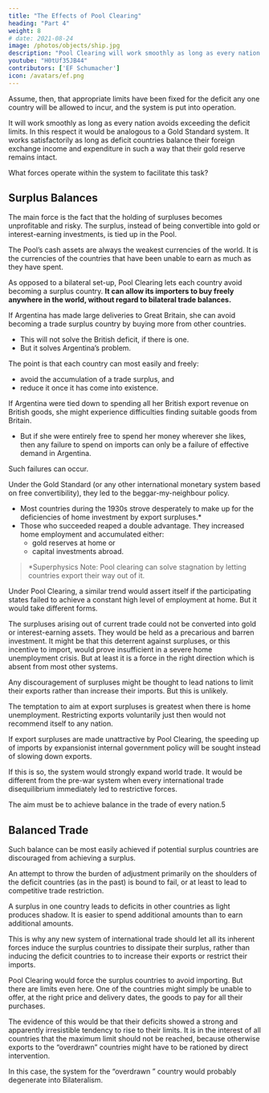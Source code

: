 ```yaml
---
title: "The Effects of Pool Clearing"
heading: "Part 4"
weight: 8
# date: 2021-08-24
image: /photos/objects/ship.jpg
description: "Pool Clearing will work smoothly as long as every nation avoids exceeding the deficit limits. In this respect it would be analogous to a Gold Standard system"
youtube: "H0tUf35JB44"
contributors: ['EF Schumacher']
icon: /avatars/ef.png
---
```




Assume, then, that appropriate limits have been fixed for the deficit any one country will be allowed to incur, and the system is put into operation. 

It will work smoothly as long as every nation avoids exceeding the deficit limits. In this respect it would be analogous to a Gold Standard system. It works satisfactorily as long as deficit countries balance their foreign exchange income and expenditure in such a way that their gold reserve remains intact.

What forces operate within the system to facilitate this task?


## Surplus Balances

The main force is the fact that the holding of surpluses becomes unprofitable and risky. The surplus, instead of being convertible into gold or interest-earning investments, is tied up in the Pool.
<!-- - It is a share in the Pool -->

The Pool’s cash assets are always the weakest currencies of the world. It is the currencies of the countries that have been unable to earn as much as they have spent.

As opposed to a bilateral set-up, Pool Clearing lets each country avoid <!--  the fullest opportunities to avoid --> becoming a surplus country. **It can allow its importers to buy freely anywhere in the world, without regard to bilateral trade balances.**

If Argentina has made large deliveries to Great Britain, she can avoid becoming a trade surplus country by buying more from other countries.
- This will not solve the British deficit, if there is one.
- But it solves Argentina’s problem.

The point is that each country can most easily and freely<!-- with the greatest ease and freedom -->:
- avoid the accumulation of a trade surplus, and
- reduce it once it has come into existence.

If Argentina were tied down to spending all her British export revenue on British goods, she might experience difficulties finding suitable <!-- and competitive --> goods from <!-- on the --> Britain. 
- But if she were entirely free to spend her money wherever she likes, then any failure to spend on imports <!-- as much as has been earned on exports --> can only be a failure of effective demand in Argentina.

Such failures can occur. 

Under the Gold Standard (or any other international monetary system based on free convertibility), they led to the <!-- general pursuance of a --> beggar-my-neighbour policy. 
- Most countries during the 1930s strove desperately to make up for the deficiencies of home investment by export surpluses.* 
- Those who succeeded reaped a double advantage. They increased home employment and accumulated either:
  - gold reserves at home or
  - capital investments abroad.


> *Superphysics Note: Pool clearing can solve stagnation by letting countries export their way out of it.



Under Pool Clearing, a similar trend would assert itself if the participating states failed to achieve a constant high level of employment at home. But it would take different forms. 

The surpluses arising out of current trade could not be converted into gold or interest-earning assets. They would be held as a precarious and barren investment. It might be that this deterrent against surpluses, or this incentive to import, would prove insufficient in a severe home unemployment crisis. But at least it is a force in the right direction which is absent from most other systems.

Any discouragement of surpluses might be thought to lead nations to limit their exports rather than increase their imports. But this is unlikely. 

The temptation to aim at export surpluses is greatest when there is home unemployment. Restricting exports voluntarily just then would not recommend itself to any nation. 

If export surpluses are made unattractive by Pool Clearing, the speeding up of imports by expansionist internal government policy will be sought instead of slowing down exports. 

If this is so, the system would strongly expand world trade. It would be different from the pre-war system when every international trade disequilibrium immediately led to restrictive forces.

The aim must be to achieve balance in the trade of every nation.5 


## Balanced Trade

Such balance can be most easily achieved if potential surplus countries are discouraged from achieving a surplus. 


An attempt to throw the burden of adjustment primarily on the shoulders of the deficit countries (as in the past) is bound to fail, or at least to lead to competitive trade restriction. 

A surplus in one country leads to deficits in other countries as light produces shadow. It is easier to spend additional amounts than to earn additional amounts. 

This is why any new system of international trade should let all its inherent forces induce the surplus countries to dissipate their surplus, rather than inducing the deficit countries to to increase their exports or restrict their imports.

Pool Clearing would force the surplus countries to avoid importing. But there are limits even here. One of the countries might simply be unable to offer, at the right price and delivery dates, the goods to pay for all their purchases.

The evidence of this would be that their deficits showed a strong and apparently irresistible tendency to rise to their limits. It is in the interest of all countries that the maximum limit should not be reached, because otherwise exports to the “overdrawn” countries might have to be rationed by direct intervention. 

In this case, the system for the “overdrawn ” country would probably degenerate into Bilateralism.
